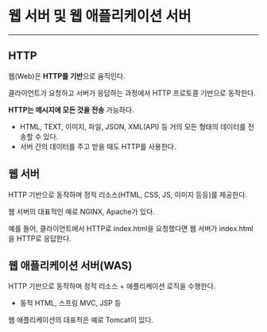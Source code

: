 # 웹 서버 및 웹 애플리케이션 서버

---

## HTTP

웹(Web)은 **HTTP를 기반**으로 움직인다.

클라이언트가 요청하고 서버가 응답하는 과정에서 HTTP 프로토콜 기반으로 동작한다.

**HTTP는 메시지에 모든 것을 전송** 가능하다.
- HTML, TEXT, 이미지, 파일, JSON, XML(API) 등 거의 모든 형태의 데이터를 전송할 수 있다.
- 서버 간의 데이터를 주고 받을 때도 HTTP를 사용한다.

## 웹 서버

HTTP 기반으로 동작하며 정적 리소스(HTML, CSS, JS, 이미지 등등)를 제공한다.

웹 서버의 대표적인 예로 NGINX, Apache가 있다.

예를 들어, 클라이언트에서 HTTP로 index.html을 요청했다면 웹 서버가 index.html을 HTTP로 응답한다.

## 웹 애플리케이션 서버(WAS)

HTTP 기반으로 동작하며 정적 리소스 + 애플리케이션 로직을 수행한다.
- 동적 HTML, 스프링 MVC, JSP 등

웹 애플리케이션의 대표적은 예로 Tomcat이 있다.